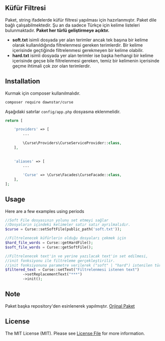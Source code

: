 ## Küfür Filtresi
Paket, string ifadelerde küfür filtresi yapılması için hazırlanmıştır. Paket dile bağlı çalışabilmektedir. Şu an da sadece Türkçe için kelime listeleri bulunmaktadır. 
**Paket her türlü geliştirmeye açıktır.**

- **soft.txt** isimli dosyada yer alan terimler ancak tek başına bir kelime olarak kullanıldığında filtrelenmesi gereken terimlerdir. Bir kelime içerisinde geçtiğinde filtrelenmesi gerekmeyen bir kelime olabilir.
- **hard.txt** isimli dosyada yer alan terimler ise başka herhangi bir kelime içerisinde geçse bile filtrelenmesi gereken, temiz bir kelimenin içerisinde geçme ihtimali çok zor olan terimlerdir.


## Installation

Kurmak için composer kullanılmalıdır.

``` bash
composer require dawnstar/curse
```


Aşağıdaki satırlar `config/app.php` dosyasına eklenmelidir.

```php
return [

    'providers' => [
        ...
        
        \Curse\Providers\CurseServiceProvider::class,
    ],
    
    
    'aliases' => [
        ...
        
        'Curse' => \Curse\Facades\CurseFacade::class,
    ],
];
```

## Usage


Here are a few examples using periods 
```php
//Soft File dosyasının yolunu set etmeyi sağlar
//Dosyaların içindeki kelimeler satır satır ayrılmalıdır.
$curse = Curse::setSoftFile(public_path('soft.txt'));

//Filtrelenecek küfürlerin olduğu dosyaları çekmek için
$hard_file_words = Curse::getHardFile();
$soft_file_words = Curse::getSoftFile();

//Filtrelenecek text'in ve yerine yazılacak text'in set edilmesi,
//init fonksiyonu ile filtreleme gerçekleştirilir. 
//init fonksiyonuna parametre verilerek ("soft" | "hard") istenilen türde filtreleme yapılabilir.
$filtered_text = Curse::setText("Filtrelenmesi istenen text")
        ->setReplacementText("***")
        ->init();
```

## Note
Paket başka repository'den esinlenerek yapılmıştır. [Orjinal Paket](https://github.com/90pixel/kufur-filtresi)

## License

The MIT License (MIT). Please see [License File](LICENSE.md) for more information.
